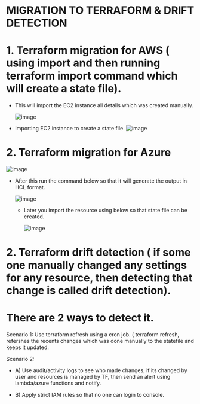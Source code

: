 # MIGRATION TO TERRAFORM & DRIFT DETECTION


# 1. Terraform migration for AWS ( using import and then running terraform import command which will create a state file).

- This will import the EC2 instance all details which was created manually.

  ![image](https://github.com/jalaluddinmohammed/terraform-zero-to-hero/assets/145260536/c5aa430b-7e1f-493d-988d-ed5c07358b71)

  
- Importing EC2 instance to create a state file.
![image](https://github.com/jalaluddinmohammed/terraform-zero-to-hero/assets/145260536/d02743d6-1ce4-462a-89f7-6cb7aef89e2c)


# 2. Terraform migration for Azure

  ![image](https://github.com/jalaluddinmohammed/terraform-zero-to-hero/assets/145260536/2dce4602-b719-4e3b-8e4c-1c0cb53024d6)

- After this run the command below so that it will generate the output in HCL format.

  ![image](https://github.com/jalaluddinmohammed/terraform-zero-to-hero/assets/145260536/7352140c-a544-4014-bf41-1771793e3f0d)

  - Later you import the resource using below so that state file can be created.
 
    ![image](https://github.com/jalaluddinmohammed/terraform-zero-to-hero/assets/145260536/15e69bf4-0217-4c15-9bfd-dd7b63e20dac)



# 2. Terraform drift detection ( if some one manually changed any settings for any resource, then detecting that change is called drift detection).

# There are 2 ways to detect it.

Scenario 1: Use terraform refresh using a cron job. ( terraform refresh, refershes the recents changes which was done manually to the statefile and keeps it updated.

Scenario 2: 

- A) Use audit/activity logs to see who made changes, if its changed by user and resources is managed by TF, then send an alert using lambda/azure functions and notify.

- B) Apply strict IAM rules so that no one can login to console.
